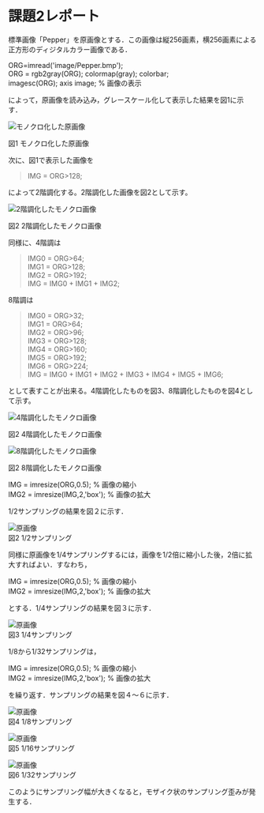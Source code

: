 # 課題2レポート

標準画像「Pepper」を原画像とする．この画像は縦256画素，横256画素による正方形のディジタルカラー画像である．

ORG=imread('image/Pepper.bmp');  
ORG = rgb2gray(ORG); colormap(gray); colorbar;  
imagesc(ORG); axis image; % 画像の表示

によって，原画像を読み込み，グレースケール化して表示した結果を図1に示す．

![モノクロ化した原画像](https://github.com/Shalter774/lecture_image_processing/blob/master/work02_res/0_mono.png)  

図1 モノクロ化した原画像

次に、図1で表示した画像を

> IMG = ORG>128;

によって2階調化する。2階調化した画像を図2として示す。

![2階調化したモノクロ画像](https://github.com/Shalter774/lecture_image_processing/blob/master/work02_res/1.png)

図2 2階調化したモノクロ画像

同様に、4階調は

> IMG0 = ORG>64;  
> IMG1 = ORG>128;  
> IMG2 = ORG>192;  
> IMG = IMG0 + IMG1 + IMG2;

8階調は

> IMG0 = ORG>32;  
> IMG1 = ORG>64;  
> IMG2 = ORG>96;  
> IMG3 = ORG>128;  
> IMG4 = ORG>160;  
> IMG5 = ORG>192;  
> IMG6 = ORG>224;  
> IMG = IMG0 + IMG1 + IMG2 + IMG3 + IMG4 + IMG5 + IMG6;

として表すことが出来る。4階調化したものを図3、8階調化したものを図4として示す。

![4階調化したモノクロ画像](https://github.com/Shalter774/lecture_image_processing/blob/master/work02_res/2.png)

図2 4階調化したモノクロ画像

![8階調化したモノクロ画像](https://github.com/Shalter774/lecture_image_processing/blob/master/work02_res/3.png)

図2 8階調化したモノクロ画像




IMG = imresize(ORG,0.5); % 画像の縮小  
IMG2 = imresize(IMG,2,'box'); % 画像の拡大

1/2サンプリングの結果を図２に示す．

![原画像](https://github.com/Shalter774/lecture_image_processing/blob/master/work01_res/1.png)  
図2 1/2サンプリング

同様に原画像を1/4サンプリングするには，画像を1/2倍に縮小した後，2倍に拡大すればよい．すなわち，

IMG = imresize(ORG,0.5); % 画像の縮小  
IMG2 = imresize(IMG,2,'box'); % 画像の拡大

とする．1/4サンプリングの結果を図３に示す．

![原画像](https://github.com/Shalter774/lecture_image_processing/blob/master/work01_res/2.png)  
図3 1/4サンプリング

1/8から1/32サンプリングは，

IMG = imresize(ORG,0.5); % 画像の縮小  
IMG2 = imresize(IMG,2,'box'); % 画像の拡大

を繰り返す．サンプリングの結果を図４～６に示す．

![原画像](https://github.com/Shalter774/lecture_image_processing/blob/master/work01_res/3.png)  
図4 1/8サンプリング

![原画像](https://github.com/Shalter774/lecture_image_processing/blob/master/work01_res/4.png)  
図5 1/16サンプリング

![原画像](https://github.com/Shalter774/lecture_image_processing/blob/master/work01_res/5.png)  
図6 1/32サンプリング

このようにサンプリング幅が大きくなると，モザイク状のサンプリング歪みが発生する．
